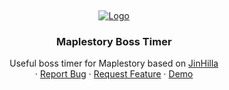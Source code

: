 <a name="readme-top"></a>
<br />
<div align="center">
  <a href="https://github.com/davipk/maple-boss-timer">
    <img src="images/logo.png" alt="Logo">
  </a>

<h3 align="center">Maplestory Boss Timer</h3>

  <p align="center">
    Useful boss timer for Maplestory based on 
    <a href="https://github.com/rnjsxorwns12/JinHilla">JinHilla</a>
    <br />
    ·
    <a href="https://github.com/davipk/maple-boss-timer/issues">Report Bug</a>
    ·
    <a href="https://github.com/davipk/maple-boss-timer/issues">Request Feature</a>
    ·
    <a href="https://davipk.github.io/maple-boss-timer/">Demo</a>
  </p>
</div>
